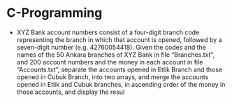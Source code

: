 # C-Programming

- XYZ Bank account numbers consist of a four-digit branch code representing the branch in which that 
account is opened, followed by a seven-digit number (e.g. 42760054418). Given the codes and the names of 
the 50 Ankara branches of XYZ Bank in file “Branches.txt”, and 200 account numbers and the money in 
each account in file “Accounts.txt”, separate the accounts opened in Etlik Branch and those opened in 
Cubuk Branch, into two arrays, and merge the accounts opened in Etlik and Cubuk branches, in ascending 
order of the money in those accounts, and display the resul